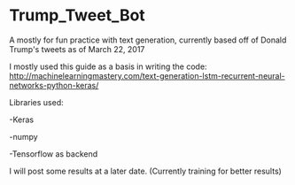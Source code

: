 # Trump_Tweet_Bot
A mostly for fun practice with text generation, currently based off of Donald Trump's tweets as of March 22, 2017

I mostly used this guide as a basis in writing the code: http://machinelearningmastery.com/text-generation-lstm-recurrent-neural-networks-python-keras/

Libraries used:

-Keras

-numpy

-Tensorflow as backend

I will post some results at a later date. (Currently training for better results)
